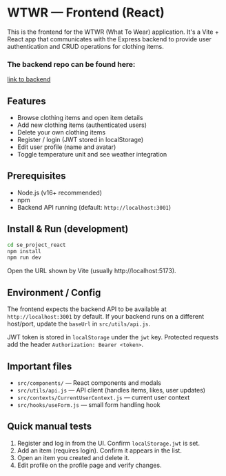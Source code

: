 # WTWR — Frontend (React)

This is the frontend for the WTWR (What To Wear) application. It's a Vite + React app that communicates with the Express backend to provide user authentication and CRUD operations for clothing items.

### The backend repo can be found here:

[link to backend](https://github.com/JosephRodriguez7/se_project_express)

## Features

- Browse clothing items and open item details
- Add new clothing items (authenticated users)
- Delete your own clothing items
- Register / login (JWT stored in localStorage)
- Edit user profile (name and avatar)
- Toggle temperature unit and see weather integration

## Prerequisites

- Node.js (v16+ recommended)
- npm
- Backend API running (default: `http://localhost:3001`)

## Install & Run (development)

```bash
cd se_project_react
npm install
npm run dev
```

Open the URL shown by Vite (usually http://localhost:5173).

## Environment / Config

The frontend expects the backend API to be available at `http://localhost:3001` by default. If your backend runs on a different host/port, update the `baseUrl` in `src/utils/api.js`.

JWT token is stored in `localStorage` under the `jwt` key. Protected requests add the header `Authorization: Bearer <token>`.

## Important files

- `src/components/` — React components and modals
- `src/utils/api.js` — API client (handles items, likes, user updates)
- `src/contexts/CurrentUserContext.js` — current user context
- `src/hooks/useForm.js` — small form handling hook

## Quick manual tests

1. Register and log in from the UI. Confirm `localStorage.jwt` is set.
2. Add an item (requires login). Confirm it appears in the list.
3. Open an item you created and delete it.
4. Edit profile on the profile page and verify changes.
